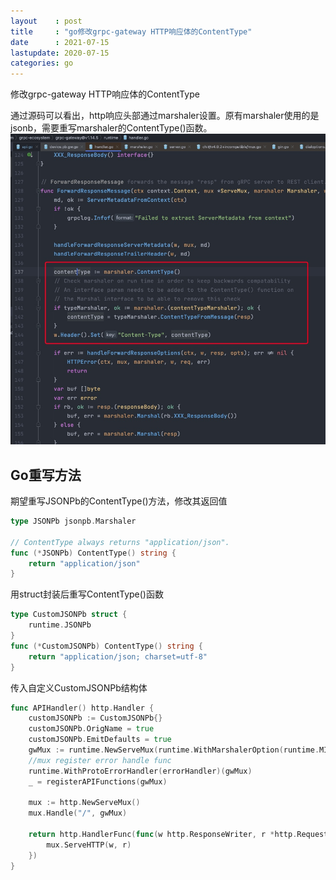 ```yaml
---
layout    : post
title     : "go修改grpc-gateway HTTP响应体的ContentType"
date      : 2021-07-15
lastupdate: 2020-07-15
categories: go
---
```


  修改grpc-gateway HTTP响应体的ContentType

通过源码可以看出，http响应头部通过marshaler设置。原有marshaler使用的是jsonb，需要重写marshaler的ContentType()函数。![](/assets/img/2021-07-15-go-overide-method-zh/16663181847793.jpg)

## Go重写方法

期望重写JSONPb的ContentType()方法，修改其返回值

```go
type JSONPb jsonpb.Marshaler

// ContentType always returns "application/json".
func (*JSONPb) ContentType() string {
	return "application/json"
}
```

用struct封装后重写ContentType()函数

```go
type CustomJSONPb struct {
	runtime.JSONPb
}
func (*CustomJSONPb) ContentType() string {
	return "application/json; charset=utf-8"
}
```

传入自定义CustomJSONPb结构体

```go
func APIHandler() http.Handler {
	customJSONPb := CustomJSONPb{}
	customJSONPb.OrigName = true
	customJSONPb.EmitDefaults = true
	gwMux := runtime.NewServeMux(runtime.WithMarshalerOption(runtime.MIMEWildcard, &customJSONPb))
	//mux register error handle func
	runtime.WithProtoErrorHandler(errorHandler)(gwMux)
	_ = registerAPIFunctions(gwMux)

	mux := http.NewServeMux()
	mux.Handle("/", gwMux)

	return http.HandlerFunc(func(w http.ResponseWriter, r *http.Request) {
		mux.ServeHTTP(w, r)
	})
}
```


